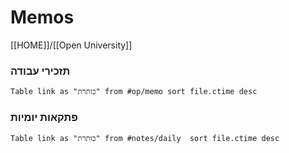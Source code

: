 # Memos
[[HOME]]/[[Open University]]

### תזכירי עבודה

```dataview
Table link as "כותרת" from #op/memo sort file.ctime desc 
```

### פתקאות יומיות
```dataview
Table link as "כותרת" from #notes/daily  sort file.ctime desc 
```